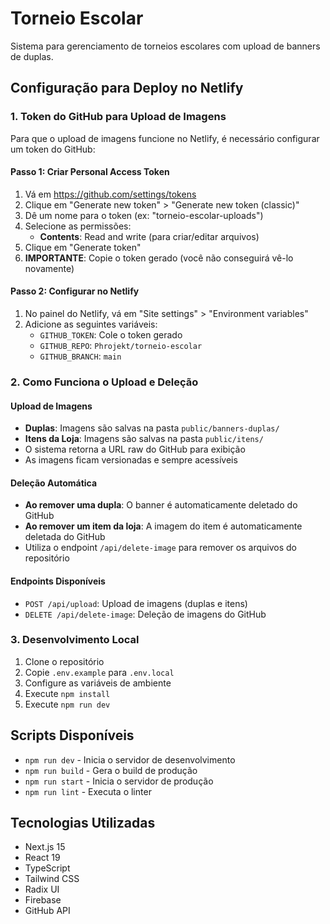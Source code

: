 # Torneio Escolar

Sistema para gerenciamento de torneios escolares com upload de banners de duplas.

## Configuração para Deploy no Netlify

### 1. Token do GitHub para Upload de Imagens

Para que o upload de imagens funcione no Netlify, é necessário configurar um token do GitHub:

#### Passo 1: Criar Personal Access Token
1. Vá em https://github.com/settings/tokens
2. Clique em "Generate new token" > "Generate new token (classic)"
3. Dê um nome para o token (ex: "torneio-escolar-uploads")
4. Selecione as permissões:
   - **Contents**: Read and write (para criar/editar arquivos)
5. Clique em "Generate token"
6. **IMPORTANTE**: Copie o token gerado (você não conseguirá vê-lo novamente)

#### Passo 2: Configurar no Netlify
1. No painel do Netlify, vá em "Site settings" > "Environment variables"
2. Adicione as seguintes variáveis:
   - `GITHUB_TOKEN`: Cole o token gerado
   - `GITHUB_REPO`: `Phrojekt/torneio-escolar`
   - `GITHUB_BRANCH`: `main`

### 2. Como Funciona o Upload e Deleção

#### Upload de Imagens
- **Duplas**: Imagens são salvas na pasta `public/banners-duplas/`
- **Itens da Loja**: Imagens são salvas na pasta `public/itens/`
- O sistema retorna a URL raw do GitHub para exibição
- As imagens ficam versionadas e sempre acessíveis

#### Deleção Automática
- **Ao remover uma dupla**: O banner é automaticamente deletado do GitHub
- **Ao remover um item da loja**: A imagem do item é automaticamente deletada do GitHub
- Utiliza o endpoint `/api/delete-image` para remover os arquivos do repositório

#### Endpoints Disponíveis
- `POST /api/upload`: Upload de imagens (duplas e itens)
- `DELETE /api/delete-image`: Deleção de imagens do GitHub

### 3. Desenvolvimento Local

1. Clone o repositório
2. Copie `.env.example` para `.env.local`
3. Configure as variáveis de ambiente
4. Execute `npm install`
5. Execute `npm run dev`

## Scripts Disponíveis

- `npm run dev` - Inicia o servidor de desenvolvimento
- `npm run build` - Gera o build de produção
- `npm run start` - Inicia o servidor de produção
- `npm run lint` - Executa o linter

## Tecnologias Utilizadas

- Next.js 15
- React 19
- TypeScript
- Tailwind CSS
- Radix UI
- Firebase
- GitHub API
